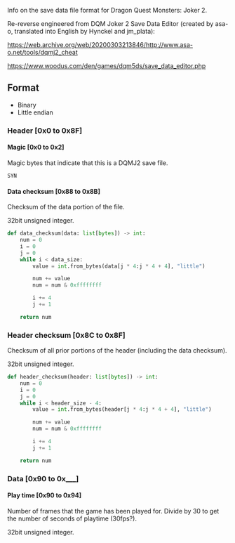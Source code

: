 Info on the save data file format for Dragon Quest Monsters: Joker 2.

Re-reverse engineered from DQM Joker 2 Save Data Editor (created by asa-o, translated into English by Hynckel and jm_plata):

https://web.archive.org/web/20200303213846/http://www.asa-o.net/tools/dqmj2_cheat

https://www.woodus.com/den/games/dqm5ds/save_data_editor.php

## Format
* Binary
* Little endian

### Header [0x0 to 0x8F]
#### Magic [0x0 to 0x2]
Magic bytes that indicate that this is a DQMJ2 save file.

```
SYN
```

#### Data checksum [0x88 to 0x8B]
Checksum of the data portion of the file.

32bit unsigned integer.

```python
def data_checksum(data: list[bytes]) -> int:
    num = 0
    i = 0
    j = 0
    while i < data_size:
        value = int.from_bytes(data[j * 4:j * 4 + 4], "little")

        num += value
        num = num & 0xffffffff

        i += 4
        j += 1

    return num
```

### Header checksum [0x8C to 0x8F]
Checksum of all prior portions of the header (including the data checksum).

32bit unsigned integer.

```python
def header_checksum(header: list[bytes]) -> int:
    num = 0
    i = 0
    j = 0
    while i < header_size - 4:
        value = int.from_bytes(header[j * 4:j * 4 + 4], "little")

        num += value
        num = num & 0xffffffff

        i += 4
        j += 1

    return num
```

### Data [0x90 to 0x___]
#### Play time [0x90 to 0x94]
Number of frames that the game has been played for. Divide by 30 to get the number of seconds of playtime (30fps?).

32bit unsigned integer.